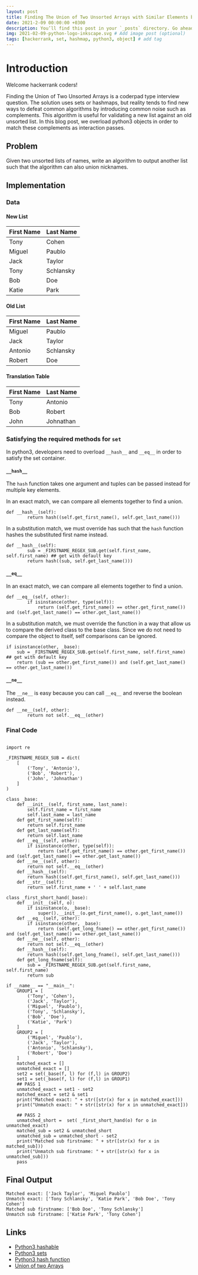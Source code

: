 ```yaml
---
layout: post
title: Finding The Union of Two Unsorted Arrays with Similar Elements by Abusing Python3 Objects v1
date: 2021-2-09 00:00:00 +0300
description: You’ll find this post in your `_posts` directory. Go ahead and edit it and re-build the site to see your changes. # Add post description (optional)
img: 2021-02-09-python-logo-inkscape.svg # Add image post (optional)
tags: [hackerrank, set, hashmap, python3, object] # add tag
---
```


# Introduction

Welcome hackerrank coders!

Finding the Union of Two Unsorted Arrays is a coderpad type interview question. The solution uses sets or hashmaps, but reality tends to find new ways to defeat common algorithms by introducing common noise such as complements. This algorithm is useful for validating a new list against an old unsorted list. In this blog post, we overload python3 objects in order to match these complements as interaction passes.

## Problem

Given two unsorted lists of names, write an algorithm to output another list such that the algorithm can also union nicknames.

 
## Implementation

### Data

#### New List

| First Name | Last Name |
|:--|:--|
| Tony | Cohen |
| Miguel | Paublo |
| Jack | Taylor |
| Tony | Schlansky |
| Bob | Doe |
| Katie | Park |

#### Old List

| First Name | Last Name |
|:--|:--|
| Miguel | Paublo |
| Jack | Taylor |
| Antonio | Schlansky |
| Robert | Doe |

#### Translation Table

| First Name | Last Name |
|:--|:--|
|Tony | Antonio |
|Bob | Robert |
|John | Johnathan |

### Satisfying the required methods for `set`

In python3, developers need to overload `__hash__` and `__eq__` in order to satisfy the set container. 

#### `__hash__`

The `hash` function takes one argument and tuples can be passed instead for multiple key elements. 

In an exact match, we can compare all elements together to find a union.

```
def __hash__(self):
		return hash((self.get_first_name(), self.get_last_name()))
```

In a substitution match, we must override has such that the `hash` function hashes the substituted first name instead.

```
def __hash__(self):
		sub = _FIRSTNAME_REGEX_SUB.get(self.first_name, self.first_name) ## get with default key
		return hash((sub, self.get_last_name()))
```

#### `__eq__`


In an exact match, we can compare all elements together to find a union. 

```
def __eq__(self, other):
		if isinstance(other, type(self)):
			return (self.get_first_name() == other.get_first_name()) and (self.get_last_name() == other.get_last_name())
```

In a substitution match, we must override the function in a way that allow us to compare the derived class to the base class. Since we do not need to compare the object to itself, self comparisons can be ignored.

```
if isinstance(other, _base):
	sub = _FIRSTNAME_REGEX_SUB.get(self.first_name, self.first_name) ## get with default key
	return (sub == other.get_first_name()) and (self.get_last_name() == other.get_last_name())
```

#### `__ne__`

The `__ne__` is easy because you can call `__eq__` and reverse the boolean instead.
```
def __ne__(self, other):
		return not self.__eq__(other)
```



### Final Code
```

import re

_FIRSTNAME_REGEX_SUB = dict(
	[
		('Tony', 'Antonio'),
		('Bob', 'Robert'),
		('John', 'Johnathan')
	]
)

class _base:
	def __init__(self, first_name, last_name):
		self.first_name = first_name
		self.last_name = last_name
	def get_first_name(self):
		return self.first_name
	def get_last_name(self):
		return self.last_name
	def __eq__(self, other):
		if isinstance(other, type(self)):
			return (self.get_first_name() == other.get_first_name()) and (self.get_last_name() == other.get_last_name())
	def __ne__(self, other):
		return not self.__eq__(other)
	def __hash__(self):
		return hash((self.get_first_name(), self.get_last_name()))
	def __str__(self):
		return self.first_name + ' ' + self.last_name

class _first_short_hand(_base):
	def __init__(self, o):
		if isinstance(o, _base):
	 		super().__init__(o.get_first_name(), o.get_last_name())
	def __eq__(self, other):
		if isinstance(other, _base):
			return (self.get_long_fname() == other.get_first_name()) and (self.get_last_name() == other.get_last_name())
	def __ne__(self, other):
		return not self.__eq__(other)
	def __hash__(self):
		return hash((self.get_long_fname(), self.get_last_name()))
	def get_long_fname(self):
		sub = _FIRSTNAME_REGEX_SUB.get(self.first_name, self.first_name)
		return sub

if __name__ == "__main__":
	GROUP1 = [
		('Tony', 'Cohen'),
		('Jack', 'Taylor'),
		('Miguel', 'Paublo'),
		('Tony', 'Schlansky'),
		('Bob', 'Doe'),
		('Katie', 'Park')
	]
	GROUP2 = [
		('Miguel', 'Paublo'),
		('Jack', 'Taylor'),
		('Antonio', 'Schlansky'),
		('Robert', 'Doe')
	]
	matched_exact = []
	unmatched_exact = []
	set2 = set(_base(f, l) for (f,l) in GROUP2)
	set1 = set(_base(f, l) for (f,l) in GROUP1)
	## PASS 1
	unmatched_exact = set1 - set2
	matched_exact = set2 & set1
	print("Matched exact: " + str([str(x) for x in matched_exact]))
	print("Unmatch exact: " + str([str(x) for x in unmatched_exact]))

	## PASS 2
	unmatched_short =  set( _first_short_hand(o) for o in unmatched_exact)
	matched_sub = set2 & unmatched_short
	unmatched_sub = unmatched_short - set2 
	print("Matched sub firstname: " + str([str(x) for x in matched_sub]))
	print("Unmatch sub firstname: " + str([str(x) for x in unmatched_sub]))
	pass
```
## Final Output
```
Matched exact: ['Jack Taylor', 'Miguel Paublo']
Unmatch exact: ['Tony Schlansky', 'Katie Park', 'Bob Doe', 'Tony Cohen']
Matched sub firstname: ['Bob Doe', 'Tony Schlansky']
Unmatch sub firstname: ['Katie Park', 'Tony Cohen']
```

## Links

- [Python3 hashable](https://docs.python.org/3/glossary.html#term-hashable)
- [Python3 sets](https://docs.python.org/3/library/stdtypes.html#set)
- [Python3 hash function](https://docs.python.org/3/library/functions.html#hash)
- [Union of two Arrays](https://www.geeksforgeeks.org/find-union-and-intersection-of-two-unsorted-arrays/)


